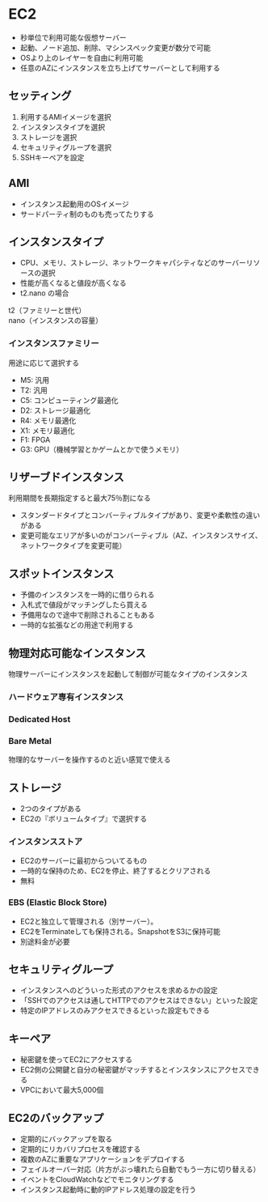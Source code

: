 # EC2

- 秒単位で利用可能な仮想サーバー
- 起動、ノード追加、削除、マシンスペック変更が数分で可能
- OSより上のレイヤーを自由に利用可能
- 任意のAZにインスタンスを立ち上げてサーバーとして利用する

## セッティング

1. 利用するAMIイメージを選択
2. インスタンスタイプを選択
3. ストレージを選択
4. セキュリティグループを選択
5. SSHキーペアを設定

## AMI

- インスタンス起動用のOSイメージ
- サードパーティ制のものも売ってたりする

## インスタンスタイプ

- CPU、メモリ、ストレージ、ネットワークキャパシティなどのサーバーリソースの選択
- 性能が高くなると値段が高くなる
- t2.nano の場合

t2（ファミリーと世代）  
nano（インスタンスの容量）

### インスタンスファミリー

用途に応じて選択する

- M5: 汎用
- T2: 汎用
- C5: コンピューティング最適化
- D2: ストレージ最適化
- R4: メモリ最適化
- X1: メモリ最適化
- F1: FPGA
- G3: GPU（機械学習とかゲームとかで使うメモリ）

## リザーブドインスタンス

利用期間を長期指定すると最大75％割になる

- スタンダードタイプとコンバーティブルタイプがあり、変更や柔軟性の違いがある
- 変更可能なエリアが多いのがコンバーティブル（AZ、インスタンスサイズ、ネットワークタイプを変更可能）

## スポットインスタンス

- 予備のインスタンスを一時的に借りられる
- 入札式で値段がマッチングしたら買える
- 予備用なので途中で削除されることもある
- 一時的な拡張などの用途で利用する

## 物理対応可能なインスタンス

物理サーバーにインスタンスを起動して制御が可能なタイプのインスタンス

### ハードウェア専有インスタンス

### Dedicated Host

### Bare Metal

物理的なサーバーを操作するのと近い感覚で使える

## ストレージ

- 2つのタイプがある
- EC2の『ボリュームタイプ』で選択する

### インスタンスストア

- EC2のサーバーに最初からついてるもの
- 一時的な保持のため、EC2を停止、終了するとクリアされる
- 無料

### EBS (Elastic Block Store)

- EC2と独立して管理される（別サーバー）。
- EC2をTerminateしても保持される。SnapshotをS3に保持可能
- 別途料金が必要

## セキュリティグループ

- インスタンスへのどういった形式のアクセスを求めるかの設定
- 「SSHでのアクセスは通してHTTPでのアクセスはできない」といった設定
- 特定のIPアドレスのみアクセスできるといった設定もできる

## キーペア

- 秘密鍵を使ってEC2にアクセスする
- EC2側の公開鍵と自分の秘密鍵がマッチするとインスタンスにアクセスできる
- VPCにおいて最大5,000個

## EC2のバックアップ

- 定期的にバックアップを取る
- 定期的にリカバリプロセスを確認する
- 複数のAZに重要なアプリケーションをデプロイする
- フェイルオーバー対応（片方がぶっ壊れたら自動でもう一方に切り替える）
- イベントをCloudWatchなどでモニタリングする
- インスタンス起動時に動的IPアドレス処理の設定を行う
